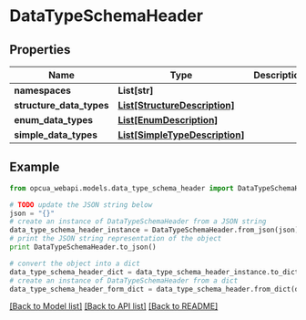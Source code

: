 # DataTypeSchemaHeader


## Properties
Name | Type | Description | Notes
------------ | ------------- | ------------- | -------------
**namespaces** | **List[str]** |  | [optional] 
**structure_data_types** | [**List[StructureDescription]**](StructureDescription.md) |  | [optional] 
**enum_data_types** | [**List[EnumDescription]**](EnumDescription.md) |  | [optional] 
**simple_data_types** | [**List[SimpleTypeDescription]**](SimpleTypeDescription.md) |  | [optional] 

## Example

```python
from opcua_webapi.models.data_type_schema_header import DataTypeSchemaHeader

# TODO update the JSON string below
json = "{}"
# create an instance of DataTypeSchemaHeader from a JSON string
data_type_schema_header_instance = DataTypeSchemaHeader.from_json(json)
# print the JSON string representation of the object
print DataTypeSchemaHeader.to_json()

# convert the object into a dict
data_type_schema_header_dict = data_type_schema_header_instance.to_dict()
# create an instance of DataTypeSchemaHeader from a dict
data_type_schema_header_form_dict = data_type_schema_header.from_dict(data_type_schema_header_dict)
```
[[Back to Model list]](../README.md#documentation-for-models) [[Back to API list]](../README.md#documentation-for-api-endpoints) [[Back to README]](../README.md)


